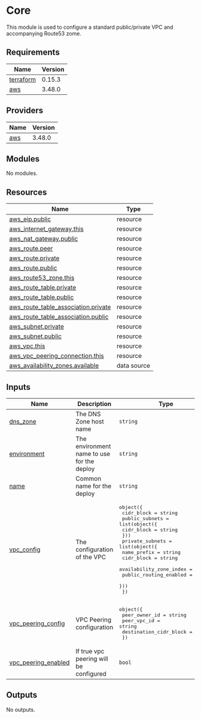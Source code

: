 # Core

This module is used to configure a standard public/private VPC and accompanying Route53 zome.

## Requirements

| Name | Version |
|------|---------|
| <a name="requirement_terraform"></a> [terraform](#requirement\_terraform) | 0.15.3 |
| <a name="requirement_aws"></a> [aws](#requirement\_aws) | 3.48.0 |

## Providers

| Name | Version |
|------|---------|
| <a name="provider_aws"></a> [aws](#provider\_aws) | 3.48.0 |

## Modules

No modules.

## Resources

| Name | Type |
|------|------|
| [aws_eip.public](https://registry.terraform.io/providers/hashicorp/aws/3.48.0/docs/resources/eip) | resource |
| [aws_internet_gateway.this](https://registry.terraform.io/providers/hashicorp/aws/3.48.0/docs/resources/internet_gateway) | resource |
| [aws_nat_gateway.public](https://registry.terraform.io/providers/hashicorp/aws/3.48.0/docs/resources/nat_gateway) | resource |
| [aws_route.peer](https://registry.terraform.io/providers/hashicorp/aws/3.48.0/docs/resources/route) | resource |
| [aws_route.private](https://registry.terraform.io/providers/hashicorp/aws/3.48.0/docs/resources/route) | resource |
| [aws_route.public](https://registry.terraform.io/providers/hashicorp/aws/3.48.0/docs/resources/route) | resource |
| [aws_route53_zone.this](https://registry.terraform.io/providers/hashicorp/aws/3.48.0/docs/resources/route53_zone) | resource |
| [aws_route_table.private](https://registry.terraform.io/providers/hashicorp/aws/3.48.0/docs/resources/route_table) | resource |
| [aws_route_table.public](https://registry.terraform.io/providers/hashicorp/aws/3.48.0/docs/resources/route_table) | resource |
| [aws_route_table_association.private](https://registry.terraform.io/providers/hashicorp/aws/3.48.0/docs/resources/route_table_association) | resource |
| [aws_route_table_association.public](https://registry.terraform.io/providers/hashicorp/aws/3.48.0/docs/resources/route_table_association) | resource |
| [aws_subnet.private](https://registry.terraform.io/providers/hashicorp/aws/3.48.0/docs/resources/subnet) | resource |
| [aws_subnet.public](https://registry.terraform.io/providers/hashicorp/aws/3.48.0/docs/resources/subnet) | resource |
| [aws_vpc.this](https://registry.terraform.io/providers/hashicorp/aws/3.48.0/docs/resources/vpc) | resource |
| [aws_vpc_peering_connection.this](https://registry.terraform.io/providers/hashicorp/aws/3.48.0/docs/resources/vpc_peering_connection) | resource |
| [aws_availability_zones.available](https://registry.terraform.io/providers/hashicorp/aws/3.48.0/docs/data-sources/availability_zones) | data source |

## Inputs

| Name | Description | Type | Default | Required |
|------|-------------|------|---------|:--------:|
| <a name="input_dns_zone"></a> [dns\_zone](#input\_dns\_zone) | The DNS Zone host name | `string` | n/a | yes |
| <a name="input_environment"></a> [environment](#input\_environment) | The environment name to use for the deploy | `string` | n/a | yes |
| <a name="input_name"></a> [name](#input\_name) | Common name for the deploy | `string` | n/a | yes |
| <a name="input_vpc_config"></a> [vpc\_config](#input\_vpc\_config) | The configuration of the VPC | <pre>object({<br>    cidr_block = string<br>    public_subnets = list(object({<br>      cidr_block = string<br>    }))<br>    private_subnets = list(object({<br>      name_prefix             = string<br>      cidr_block              = string<br>      availability_zone_index = number<br>      public_routing_enabled  = bool<br>    }))<br>  })</pre> | n/a | yes |
| <a name="input_vpc_peering_config"></a> [vpc\_peering\_config](#input\_vpc\_peering\_config) | VPC Peering configuration | <pre>object({<br>    peer_owner_id          = string<br>    peer_vpc_id            = string<br>    destination_cidr_block = string<br>  })</pre> | <pre>{<br>  "destination_cidr_block": "",<br>  "peer_owner_id": "",<br>  "peer_vpc_id": ""<br>}</pre> | no |
| <a name="input_vpc_peering_enabled"></a> [vpc\_peering\_enabled](#input\_vpc\_peering\_enabled) | If true vpc peering will be configured | `bool` | `true` | no |

## Outputs

No outputs.
